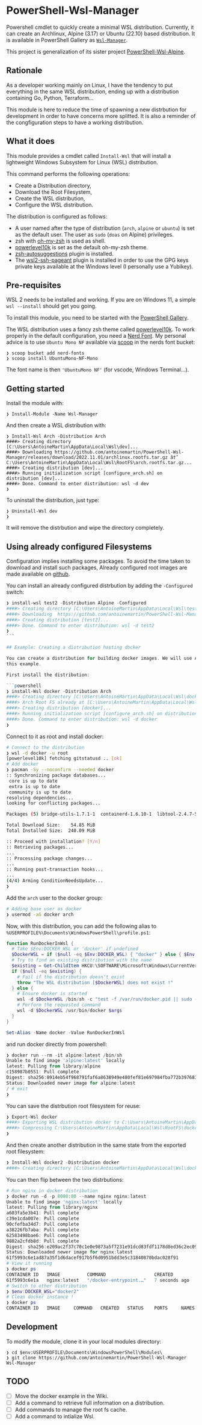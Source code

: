 # PowerShell-Wsl-Manager

Powershell cmdlet to quickly create a minimal WSL distribution. Currently, it
can create an Archlinux, Alpine (3.17) or Ubuntu (22.10) based distribution. It
is available in PowerShell Gallery as
[`Wsl-Manager`](https://www.powershellgallery.com/packages/Wsl-Manager/1.1.1).

This project is generalization of its sister project
[PowerShell-Wsl-Alpine](https://github.com/antoinemartin/PowerShell-Wsl-Alpine).

## Rationale

As a developer working mainly on Linux, I have the tendency to put everything in
the same WSL distribution, ending up with a distribution containing Go, Python,
Terraform...

This module is here to reduce the time of spawning a new distrbution for
development in order to have concerns more splitted. It is also a reminder of
the congfiguration steps to have a working distribution.

## What it does

This module provides a cmdlet called `Install-Wsl` that will install a
lightweight Windows Subsystem for Linux (WSL) distribution.

This command performs the following operations:

- Create a Distribution directory,
- Download the Root Filesystem,
- Create the WSL distribution,
- Configure the WSL distribution.

The distribution is configured as follows:

- A user named after the type of distribution (`arch`, `alpine` or `ubuntu`) is
  set as the default user. The user as `sudo` (`doas` on Alpine) privileges.
- zsh with [oh-my-zsh](https://ohmyz.sh/) is used as shell.
- [powerlevel10k](https://github.com/romkatv/powerlevel10k) is set as the
  default oh-my-zsh theme.
- [zsh-autosuggestions](https://github.com/zsh-users/zsh-autosuggestions) plugin
  is installed.
- The
  [wsl2-ssh-pageant](https://github.com/antoinemartin/wsl2-ssh-pageant-oh-my-zsh-plugin)
  plugin is installed in order to use the GPG keys private keys available at the
  Windows level (I personally use a Yubikey).

## Pre-requisites

WSL 2 needs to be installed and working. If you are on Windows 11, a simple
`wsl --install` should get you going.

To install this module, you need to be started with the
[PowerShell Gallery](https://docs.microsoft.com/en-us/powershell/scripting/gallery/getting-started?view=powershell-7.2).

The WSL distribution uses a fancy zsh theme called
[powerlevel10k](https://github.com/romkatv/powerlevel10k). To work properly in
the default configuration, you need a [Nerd Font](https://www.nerdfonts.com/).
My personal advice is to use `Ubuntu Mono NF` available via [scoop](scoop.sh) in
the nerds font bucket:

```console
❯ scoop bucket add nerd-fonts
❯ scoop install UbuntuMono-NF-Mono
```

The font name is then `'UbuntuMono NF'` (for vscode, Windows Terminal...).

## Getting started

Install the module with:

```console
❯ Install-Module -Name Wsl-Manager
```

And then create a WSL distribution with:

```console
❯ Install-Wsl Arch -Distribution Arch
####> Creating directory [C:\Users\AntoineMartin\AppData\Local\Wsl\dev]...
####> Downloading https://github.com/antoinemartin/PowerShell-Wsl-Manager/releases/download/2022.11.01/archlinux.rootfs.tar.gz â†’ C:\Users\AntoineMartin\AppData\Local\Wsl\RootFS\arch.rootfs.tar.gz...
####> Creating distribution [dev]...
####> Running initialization script [configure_arch.sh] on distribution [dev]...
####> Done. Command to enter distribution: wsl -d dev
❯
```

To uninstall the distribution, just type:

```console
❯ Uninstall-Wsl dev
❯
```

It will remove the distrbution and wipe the directory completely.

## Using already configured Filesystems

Configuration implies installing some packages. To avoid the time taken to
download and install such packages, Already configured root images are made
available on
[github](https://github.com/antoinemartin/PowerShell-Wsl-Manager/releases/tag/latest).

You can install an already configured distrbution by adding the `-Configured`
switch:

````powershell
❯ install-wsl test2 -Distribution Alpine -Configured
####> Creating directory [C:\Users\AntoineMartin\AppData\Local\Wsl\test2]...
####> Downloading  https://github.com/antoinemartin/PowerShell-Wsl-Manager/releases/download/latest/miniwsl.alpine.rootfs.tar.gz => C:\Users\AntoineMartin\AppData\Local\Wsl\RootFS\miniwsl.alpine.rootfs.tar.gz...
####> Creating distribution [test2]...
####> Done. Command to enter distribution: wsl -d test2
❯
```

## Example: Creating a distribution hosting docker

You can create a distribution for building docker images. We will use Arch for
this example.

First install the distribution:

```powershell
❯ install-Wsl docker -Distribution Arch
####> Creating directory [C:\Users\AntoineMartin\AppData\Local\Wsl\docker]...
####> Arch Root FS already at [C:\Users\AntoineMartin\AppData\Local\Wsl\RootFS\arch.rootfs.tar.gz].
####> Creating distribution [docker]...
####> Running initialization script [configure_arch.sh] on distribution [docker]...
####> Done. Command to enter distribution: wsl -d docker
❯
````

Connect to it as root and install docker:

```bash
# Connect to the distribution
❯ wsl -d docker -u root
[powerlevel10k] fetching gitstatusd .. [ok]
# Add docker
❯ pacman -Sy --noconfirm --needed docker
:: Synchronizing package databases...
 core is up to date
 extra is up to date
 community is up to date
resolving dependencies...
looking for conflicting packages...

Packages (5) bridge-utils-1.7.1-1  containerd-1.6.10-1  libtool-2.4.7-5  runc-1.1.4-1  docker-1:20.10.21-1

Total Download Size:    54.85 MiB
Total Installed Size:  240.09 MiB

:: Proceed with installation? [Y/n]
:: Retrieving packages...
...
:: Processing package changes...
...
:: Running post-transaction hooks...
...
(4/4) Arming ConditionNeedsUpdate...
❯
```

Add the `arch` user to the docker group:

```bash
# Adding base user as docker
❯ usermod -aG docker arch
```

Now, with this distribution, you can add the following alias to
`%USERPROFILE%\Documents\WindowsPowerShell\profile.ps1`:

```powershell
function RunDockerInWsl {
  # Take $Env:DOCKER_WSL or 'docker' if undefined
  $DockerWSL = if ($null -eq $Env:DOCKER_WSL) { "docker" } else { $Env:DOCKER_WSL }
  # Try to find an existing distribution with the name
  $existing = Get-ChildItem HKCU:\SOFTWARE\Microsoft\Windows\CurrentVersion\Lxss |  Where-Object { $_.GetValue('DistributionName') -eq $DockerWSL }
  if ($null -eq $existing) {
    # Fail if the distribution doesn't exist
    throw "The WSL distribution [$DockerWSL] does not exist !"
  } else {
    # Ensure docker is started
    wsl -d $DockerWSL /bin/sh -c "test -f /var/run/docker.pid || sudo -b sh -c 'dockerd -p /var/run/docker.pid -H unix:// >/var/log/docker.log 2>&1'"
    # Perform the requested command
    wsl -d $DockerWSL /usr/bin/docker $args
  }
}

Set-Alias -Name docker -Value RunDockerInWsl
```

and run docker directly from powershell:

```powershell
❯ docker run --rm -it alpine:latest /bin/sh
Unable to find image 'alpine:latest' locally
latest: Pulling from library/alpine
c158987b0551: Pull complete
Digest: sha256:8914eb54f968791faf6a8638949e480fef81e697984fba772b3976835194c6d4
Status: Downloaded newer image for alpine:latest
/ # exit
❯
```

You can save the distrbution root filesystem for reuse:

```powershell
❯ Export-Wsl docker
####> Exporting WSL distribution docker to C:\Users\AntoineMartin\AppData\Local\Wsl\RootFS\docker.rootfs.tar...
####> Compressing C:\Users\AntoineMartin\AppData\Local\Wsl\RootFS\docker.rootfs.tar to C:\Users\AntoineMartin\AppData\Local\Wsl\RootFS\docker.rootfs.tar.gz...                                                                                                                                   ####> Distribution docker saved to C:\Users\AntoineMartin\AppData\Local\Wsl\RootFS\docker.rootfs.tar.gz
❯
```

And then create another distribution in the same state from the exported root
filesystem:

```powershell
❯ Install-Wsl docker2 -Distribution docker
####> Creating directory [C:\Users\AntoineMartin\AppData\Local\Wsl\docker2]...                                                                                                                                                                                                                   ####> Creating distribution [docker2]...                                                                                                                                                                                                                                                         ####> Done. Command to enter distribution: wsl -d docker2
```

You can then flip between the two distrbutions:

```powershell
# Run nginx in docker distribution
❯ docker run -d -p 8080:80 --name nginx nginx:latest
Unable to find image 'nginx:latest' locally
latest: Pulling from library/nginx
a603fa5e3b41: Pull complete
c39e1cda007e: Pull complete
90cfefba34d7: Pull complete
a38226fb7aba: Pull complete
62583498bae6: Pull complete
9802a2cfdb8d: Pull complete
Digest: sha256:e209ac2f37c70c1e0e9873a5f7231e91dcd83fdf1178d8ed36c2ec09974210ba
Status: Downloaded newer image for nginx:latest
61f5993c6e1ad87a35f1d6dacef917b5f6d0951bdd3e5c31840870bdac028f91
# View it running
❯ docker ps
CONTAINER ID   IMAGE          COMMAND                  CREATED         STATUS         PORTS                                   NAMES
61f5993c6e1a   nginx:latest   "/docker-entrypoint.…"   7 seconds ago   Up 6 seconds   0.0.0.0:8080->80/tcp, :::8080->80/tcp   nginx
# Switch to other distribution
❯ $env:DOCKER_WSL="docker2"
# Clean docker instance !
❯ docker ps
CONTAINER ID   IMAGE     COMMAND   CREATED   STATUS    PORTS     NAMES
```

## Development

To modify the module, clone it in your local modules directory:

```console
❯ cd $env:USERPROFILE\Documents\WindowsPowerShell\Modules\
❯ git clone https://github.com/antoinemartin/PowerShell-Wsl-Manager Wsl-Manager
```

## TODO

- [ ] Move the docker example in the Wiki.
- [ ] Add a command to retrieve full information on a distribution.
- [ ] Add commands to manage the root fs cache.
- [ ] Add a command to intialize Wsl.
